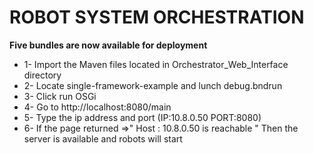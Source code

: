 # ROBOT SYSTEM ORCHESTRATION

**Five bundles are now available for deployment**
*  1- Import the Maven files located in  Orchestrator_Web_Interface directory 
*  2- Locate single-framework-example and lunch debug.bndrun
*  3- Click run OSGi
*  4- Go to http://localhost:8080/main
*  5- Type the ip address and port (IP:10.8.0.50 PORT:8080)
*  6- If the page returned =>" Host : 10.8.0.50 is reachable "  Then the server is available and robots will start 

